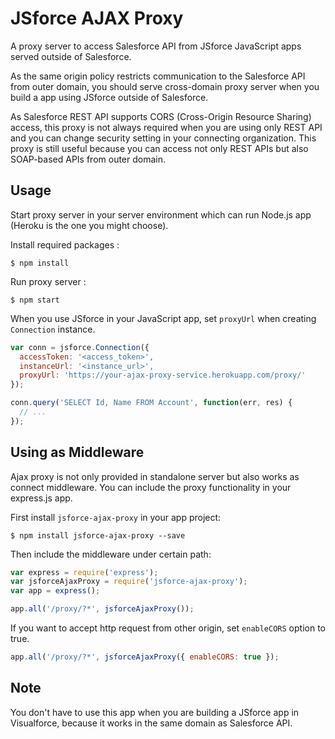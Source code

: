 # JSforce AJAX Proxy

A proxy server to access Salesforce API from JSforce JavaScript apps served outside of Salesforce.

As the same origin policy restricts communication to the Salesforce API from outer domain,
you should serve cross-domain proxy server when you build a app using JSforce outside of Salesforce.

As Salesforce REST API supports CORS (Cross-Origin Resource Sharing) access, this proxy is not always required when you are using only REST API and you can change security setting in your connecting organization. This proxy is still useful because you can access not only REST APIs but also SOAP-based APIs from outer domain.

## Usage

Start proxy server in your server environment which can run Node.js app (Heroku is the one you might choose).

Install required packages :

```
$ npm install
```

Run proxy server :

```
$ npm start
```

When you use JSforce in your JavaScript app, set `proxyUrl` when creating `Connection` instance. 

```javascript
var conn = jsforce.Connection({
  accessToken: '<access_token>',
  instanceUrl: '<instance_url>',
  proxyUrl: 'https://your-ajax-proxy-service.herokuapp.com/proxy/'
});

conn.query('SELECT Id, Name FROM Account', function(err, res) {
  // ...
});
```

## Using as Middleware

Ajax proxy is not only provided in standalone server but also works as connect middleware.
You can include the proxy functionality in your express.js app.

First install `jsforce-ajax-proxy` in your app project:

```
$ npm install jsforce-ajax-proxy --save
```

Then include the middleware under certain path:

```javascript
var express = require('express');
var jsforceAjaxProxy = require('jsforce-ajax-proxy');
var app = express();

app.all('/proxy/?*', jsforceAjaxProxy());
```

If you want to accept http request from other origin, set `enableCORS` option to true.

```javascript
app.all('/proxy/?*', jsforceAjaxProxy({ enableCORS: true });
```


## Note

You don't have to use this app when you are building a JSforce app in Visualforce,
because it works in the same domain as Salesforce API.

